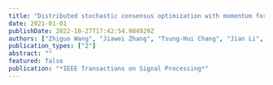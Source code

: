 ```yaml
---
title: "Distributed stochastic consensus optimization with momentum for nonconvex nonsmooth problems"
date: 2021-01-01
publishDate: 2022-10-27T17:42:54.984929Z
authors: ["Zhiguo Wang", "Jiawei Zhang", "Tsung-Hui Chang", "Jian Li", "Zhi-Quan Luo"]
publication_types: ["2"]
abstract: ""
featured: false
publication: "*IEEE Transactions on Signal Processing*"
---
```



